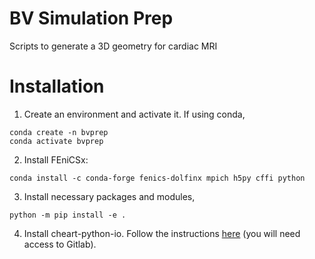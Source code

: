 # BV Simulation Prep
Scripts to generate a 3D geometry for cardiac MRI

# Installation
1. Create an environment and activate it. If using conda, 
```
conda create -n bvprep
conda activate bvprep
```
2. Install FEniCSx: 
```
conda install -c conda-forge fenics-dolfinx mpich h5py cffi python
```
3. Install necessary packages and modules,
```
python -m pip install -e .
```
4. Install cheart-python-io. Follow the instructions [here](https://gitlab.eecs.umich.edu/jilberto/cheart-python-io) (you will need access to Gitlab).